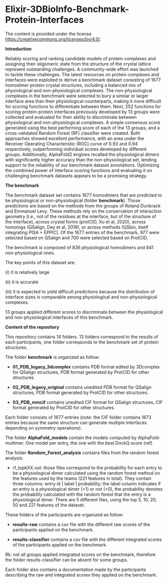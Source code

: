 # Elixir-3DBioInfo-Benchmark-Protein-Interfaces

The content is provided under the license https://creativecommons.org/licenses/by/4.0/.

**Introduction**

Reliably scoring and ranking candidate models of protein complexes and assigning their oligomeric state from the structure of the crystal lattice represent outstanding challenges. A community-wide effort was launched to tackle these challenges. The latest resources on protein complexes and interfaces were exploited to derive a benchmark dataset consisting of 1677 homodimer protein crystal structures, including a balanced mix of physiological and non-physiological complexes. The non-physiological complexes in the benchmark were selected to bury a similar or larger interface area than their physiological counterparts, making it more difficult for scoring functions to differentiate between them. Next, 252 functions for scoring protein-protein interfaces previously developed by 13 groups were collected and evaluated for their ability to discriminate between physiological and non-physiological complexes. A simple consensus score generated using the best performing score of each of the 13 groups, and a cross-validated Random Forest (RF) classifier were created. Both approaches showed excellent performance, with an area under the Receiver Operating Characteristic (ROC) curve of 0.93 and 0.94 respectively, outperforming individual scores developed by different groups. Additionally, AlphaFold2 engines recalled the physiological dimers with significantly higher accuracy than the non-physiological set, lending support to the reliability of our benchmark dataset annotations. Optimizing the combined power of interface scoring functions and evaluating it on challenging benchmark datasets appears to be a promising strategy.

**The benchmark**

The benchmark dataset set contains 1677 homodimers that are predicted to be physiological or non-physiological (folder **benchmark**). Those predictions are based on the methods from the groups of Roland Dunbrack and Emmanuel Levy. These methods rely on the conservation of interaction geometry (i.e., not of the residues at the interface, but of the structure of the interface), across crystal forms (protCID, Xu et al, 2020), across homologs (QSalign, Dey et al, 2018), or across methods (QSbio, itself integrating PISA + EPPIC). Of the 1677 entries of the benchmark, 977 were selected based on QSalign and 700 were selected based on ProtCID.

The benchmark is composed of 836 physiological homodimers and 841 non-physiological ones.

The key points of this dataset are: 
 
(i) it is relatively large

(ii) it is accurate

(iii) it is expected to yield difficult predictions because the distribution of interface sizes is comparable among physiological and non-physiological complexes.

13 groups applied different scores to discriminate between the physiological and non-physiological interfaces of this benchmark.


**Content of the repository**

This repository contains 14 folders. 13 folders correspond to the results of each participants, one folder corresponds to the benchmark set of protein structures.

The folder **benchmark** is organized as follow:

   - **01_PDB_legacy_3dcomplex** contains PDB format edited by 3Dcomplex for QSalign structures, PDB format generated by ProtCID for other structures.

   - **02_PDB_legacy_original** contains unedited PDB format for QSalign structures, PDB format generated by ProtCID for other structures.

   - **03_PDB_mmcif** contains unedited CIF format for QSalign structures, CIF format generated by ProtCID for other structures.

Each folder consists of 1677 entries (note: the CIF folder contains 1673 entries because the same structure can generate multiple interfaces depending on symmetry operations).

The folder **AlphaFold_models** contain the models computed by AlphaFold-multimer. One model per entry, the one with the best DockQ score (ref)

The folder **Random_Forest_analysis** contains files from the random forest analysis:
- rf_topkXX.out: those files correspond to the probability for each entry to be a physiological dimer calculated using the random forest method on the features used by the teams (221 features in total). They contain three columns: entry id | label | probability; the label column indicates if an entry is a physiological dimer (=1) or not (=0), the probability denotes the probability calculated with the random forest that the entry is a physiological dimer. There are 5 different files, using the top 5, 10, 20, 50 and 221 features of the dataset.

     
     
These folders of the participants are organized as follow:

  - **results-raw** contains a csv file with the different raw scores of the participants applied on the benchmark.

  - **results-classifier** contains a csv file with the different integrated scores of the participants applied on the benchmark.
  
  Rk: not all groups applied integrated scores on the benchmark, therefore the folder results-classifier can be absent for some groups.

Each folder also contains a documentation made by the participants describing the raw and integrated scores they applied on the benchmark.

